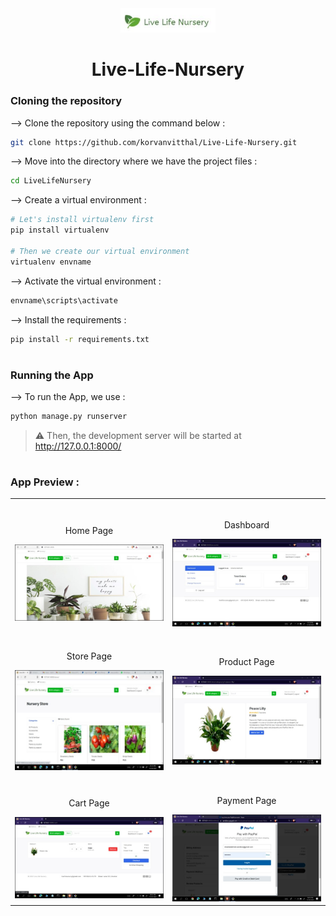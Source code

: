 
<div align="center">
<img width="30%" src="https://github.com/korvanvitthal/Live-Life-Nursery/blob/main/LiveLifeNursery/static/images/logo2.png">

# Live-Life-Nursery
</div>

### Cloning the repository

--> Clone the repository using the command below :
```bash
git clone https://github.com/korvanvitthal/Live-Life-Nursery.git

```

--> Move into the directory where we have the project files : 
```bash
cd LiveLifeNursery

```

--> Create a virtual environment :
```bash
# Let's install virtualenv first
pip install virtualenv

# Then we create our virtual environment
virtualenv envname

```

--> Activate the virtual environment :
```bash
envname\scripts\activate

```

--> Install the requirements :
```bash
pip install -r requirements.txt

```

#

### Running the App

--> To run the App, we use :
```bash
python manage.py runserver

```

> ⚠ Then, the development server will be started at http://127.0.0.1:8000/

#

### App Preview :

<table width="100%"> 
<tr>
<td width="50%">      
&nbsp; 
<br>
<p align="center">
  Home Page
</p>
<img src="https://github.com/korvanvitthal/Live-Life-Nursery/blob/main/assets/HomePage.jpg">
</td> 
<td width="50%">
<br>
<p align="center">
  Dashboard
</p>
<img src="https://github.com/korvanvitthal/Live-Life-Nursery/blob/main/assets/Dashboard.jpg">  
</td>
</tr>
<tr>
<td width="50%">      
&nbsp; 
<br>
<p align="center">
  Store Page
  </p>
<img src="https://github.com/korvanvitthal/Live-Life-Nursery/blob/main/assets/Storepage.jpg">
</td> 
<td width="50%">
<br>
<p align="center">
 Product Page
</p>
<img src="https://github.com/korvanvitthal/Live-Life-Nursery/blob/main/assets/ProductPage.jpg">  
</td>
</tr>
<tr>
<td width="50%">      
&nbsp; 
<br>
<p align="center">
  Cart Page
</p>
<img src="https://github.com/korvanvitthal/Live-Life-Nursery/blob/main/assets/Cart.jpg">
</td> 
<td width="50%">
<br>
<p align="center">
  Payment Page
</p>
<img src="https://github.com/korvanvitthal/Live-Life-Nursery/blob/main/assets/PaymentGateway.jpg">  
</td>
</tr>
</table>

